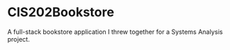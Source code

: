 # CIS202Bookstore
A full-stack bookstore application I threw together for a Systems Analysis project.
